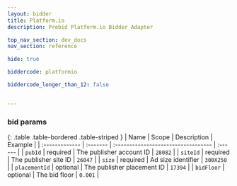 ```yaml
---
layout: bidder
title: Platform.io
description: Prebid Platform.io Bidder Adapter

top_nav_section: dev_docs
nav_section: reference

hide: true

biddercode: platformio

biddercode_longer_than_12: false


---
```


### bid params

{: .table .table-bordered .table-striped }
| Name           | Scope    | Description                         | Example |
| :------------- | :------- | :---------------------------------- | :------ |
| `pubId`        | required | The publisher account ID            | `28082` |
| `siteId`       | required | The publisher site ID               | `26047` |
| `size`         | required | Ad size identifier                  | `300X250` |
| `placementId`  | optional | The publisher placement ID          | `17394` |
| `bidFloor`     | optional | The bid floor                       | `0.001` |
